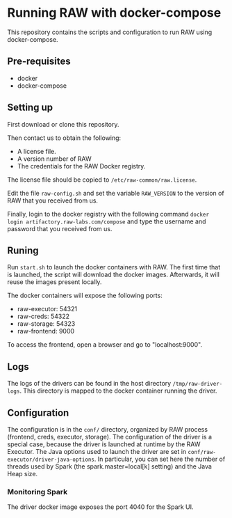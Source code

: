 # Running RAW with docker-compose

This repository contains the scripts and configuration to run RAW using docker-compose. 

## Pre-requisites

- docker 
- docker-compose 


## Setting up

First download or clone this repository.

Then contact us to obtain the following:
- A license file. 
- A version number of RAW
- The credentials for the RAW Docker registry.

The license file should be copied to `/etc/raw-common/raw.license`.

Edit the file `raw-config.sh` and set the variable `RAW_VERSION` to the version of RAW that you received from us.

Finally, login to the docker registry with the following command `docker login artifactory.raw-labs.com/compose` and type the username and password that you received from us.


##  Runing

Run `start.sh` to launch the docker containers with RAW. 
The first time that is launched, the script will download the docker images. Afterwards, it will reuse the images present locally.

The docker containers will expose the following ports:

- raw-executor: 54321
- raw-creds: 54322
- raw-storage: 54323
- raw-frontend: 9000

To access the frontend, open a browser and go to "localhost:9000". 


## Logs

The logs of the drivers can be found in the host directory `/tmp/raw-driver-logs`. 
This directory is mapped to the docker container running the driver.

## Configuration

The configuration is in the `conf/` directory, organized by RAW process (frontend, creds, 
executor, storage). 
The configuration of the driver is a special case, because the driver is launched at runtime by the RAW Executor. 
The Java options used to launch the driver are set in `conf/raw-executor/driver-java-options`. 
In particular, you can set here the number of threads used by Spark (the spark.master=local[k] setting) and the Java Heap size.

### Monitoring Spark
The driver docker image exposes the port 4040 for the Spark UI.

